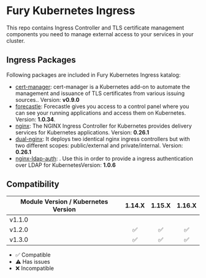 # Fury Kubernetes Ingress

This repo contains Ingress Controller and TLS certificate management components you need to manage external access to 
your services in your cluster.

## Ingress Packages

Following packages are included in Fury Kubernetes Ingress katalog:

- [cert-manager](katalog/cert-manager): cert-manager is a Kubernetes
add-on to automate the management and issuance of TLS certificates
from various issuing sources.. Version: **v0.9.0**
- [forecastle](katalog/forecastle): Forecastle gives you access to a control
panel where you can see your running applications and access them
on Kubernetes. Version: **1.0.34**.
- [nginx](katalog/nginx): The NGINX Ingress Controller for Kubernetes
provides delivery services for Kubernetes applications. Version: **0.26.1**
- [dual-nginx](katalog/dual-nginx): It deploys two identical nginx ingress controllers
but with two different scopes: public/external and private/internal. Version: **0.26.1**
- [nginx-ldap-auth](katalog/nginx-ldap-auth): . Use this in order to provide a ingress authentication over LDAP for 
KubernetesVersion: **1.0.6**


## Compatibility

| Module Version / Kubernetes Version | 1.14.X             | 1.15.X             | 1.16.X             |
|-------------------------------------|:------------------:|:------------------:|:------------------:|
| v1.1.0                              |                    |                    |                    |
| v1.2.0                              | :white_check_mark: | :white_check_mark: | :white_check_mark: |
| v1.3.0                              | :white_check_mark: | :white_check_mark: | :white_check_mark: |

- :white_check_mark: Compatible
- :warning: Has issues
- :x: Incompatible
